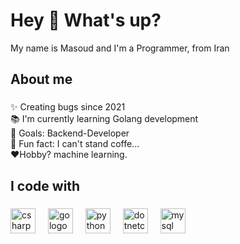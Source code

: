 <h1 align="left">Hey 👋 What's up?</h1>
<p align="left">My name is Masoud and I'm a Programmer, from Iran</p>


<h2 align="left">About me</h2>

###

<p align="left">✨ Creating bugs since 2021<br>📚 I'm currently learning Golang development<br>🎯 Goals: Backend-Developer<br>🎲 Fun fact: I can't stand coffe...<br>❤️Hobby? machine learning.</p>

###

<h2 align="left">I code with</h2>

###
<div align="left">
  <img src="https://cdn.jsdelivr.net/gh/devicons/devicon/icons/csharp/csharp-original.svg" height="40" alt="csharp logo"  />
  <img width="12" />
  <img src="https://cdn.jsdelivr.net/gh/devicons/devicon/icons/go/go-original.svg" height="40" alt="go logo"  />
  <img width="12" />
  <img src="https://cdn.jsdelivr.net/gh/devicons/devicon/icons/python/python-original.svg" height="40" alt="python logo"  />
  <img width="12" />
  <img src="https://cdn.jsdelivr.net/gh/devicons/devicon/icons/dotnetcore/dotnetcore-original.svg" height="40" alt="dotnetcore logo"  />
  <img width="12" />
  <img src="https://cdn.jsdelivr.net/gh/devicons/devicon/icons/mysql/mysql-original.svg" height="40" alt="mysql logo"  />
</div>
